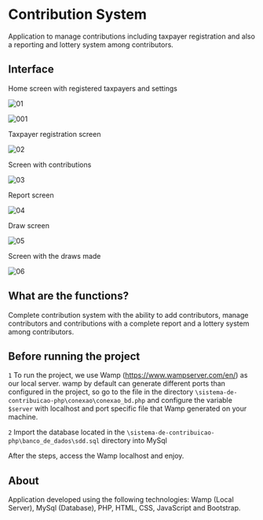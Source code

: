 # Contribution System

Application to manage contributions including taxpayer registration and also a reporting and lottery system among contributors.

## Interface

Home screen with registered taxpayers and settings

![01](https://user-images.githubusercontent.com/74942532/139558201-e437fd1c-2656-4ded-bc53-b3604d640f41.png)

![001](https://user-images.githubusercontent.com/74942532/139558246-b325b465-bff3-4916-a17f-b78cf29259b5.png)

Taxpayer registration screen

![02](https://user-images.githubusercontent.com/74942532/139558254-24cd7afc-0729-4ab7-95d6-9163e02b07de.png)

Screen with contributions

![03](https://user-images.githubusercontent.com/74942532/139558267-eaef2307-87f3-4c3f-afbf-c7d12dea3022.png)

Report screen

![04](https://user-images.githubusercontent.com/74942532/139558270-c8955500-2cb1-42ed-a9de-cccbb4146ea8.png)

Draw screen

![05](https://user-images.githubusercontent.com/74942532/139558276-4690273f-94cf-48ca-91ce-4b28258e728c.png)

Screen with the draws made

![06](https://user-images.githubusercontent.com/74942532/139558286-719ca644-c486-484b-9253-b1e85905246e.png)

## What are the functions?

Complete contribution system with the ability to add contributors, manage contributors and contributions with a complete report and a lottery system among contributors.

## Before running the project

`1` To run the project, we use Wamp (https://www.wampserver.com/en/) as our local server. wamp by default can generate different ports than
configured in the project, so go to the file in the directory `\sistema-de-contribuicao-php\conexao\conexao_bd.php` and configure the variable `$server` with localhost and port
specific file that Wamp generated on your machine.

`2` Import the database located in the `\sistema-de-contribuicao-php\banco_de_dados\sdd.sql` directory into MySql

After the steps, access the Wamp localhost and enjoy.

## About

Application developed using the following technologies: Wamp (Local Server), MySql (Database), PHP, HTML, CSS, JavaScript and Bootstrap.
